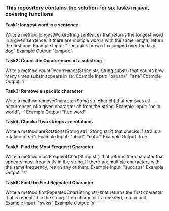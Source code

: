 ### This repository contains the solution for six tasks in java, covering functions

**Task1: longest word in a sentence**

Write a method longestWord(String sentence) that returns the longest word in a given sentence. If there are multiple words with the same length, return the first one.
Example Input: "The quick brown fox jumped over the lazy dog"
Example Output: "jumped"

**Task2: Count the Occurrences of a substring**

Write a method countOccurrences(String str, String substr) that counts how many times substr appears in str.
Example Input: "banana", "ana"
Example Output: 1

**Task3: Remove a specific character**

Write a method removeCharacter(String str, char ch) that removes all occurrences of a given character ch from the string.
Example Input: "hello world", 'l'
Example Output: "heo word"

**Task4: Check if two strings are rotations**

Write a method areRotations(String str1, String str2) that checks if str2 is a rotation of str1.
Example Input: "abcd", "dabc"
Example Output: true

**Task5: Find the Most Frequent Character**

Write a method mostFrequentChar(String str) that returns the character that appears most frequently in the string. If there are multiple characters with the same frequency, return any of them.
Example Input: "success"
Example Output: 's'

**Task6: Find the First Repeated Character**

Write a method firstRepeatedChar(String str) that returns the first character that is repeated in the string. If no character is repeated, return null.
Example Input: "swiss"
Example Output: 's'

